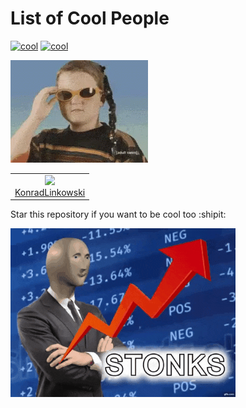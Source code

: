 # List of Cool People
[![cool](https://img.shields.io/badge/be-cool-purple.svg)](https://shields.io/)
[![cool](https://img.shields.io/badge/sample-text-green.svg)](https://shields.io/)


![](./img/cool.gif)

<!--START_SECTION:cool-people-->
<table><tr>
  <td align="center">
    <a href="https://github.com/KonradLinkowski">
      <img src="https://avatars1.githubusercontent.com/u/26126510?v=4" />
      <br />
      KonradLinkowski
    </a> 
  </td></tr></table>
<!--END_SECTION:cool-people-->


Star this repository if you want to be cool too :shipit:

![](./img/stonks.gif)
